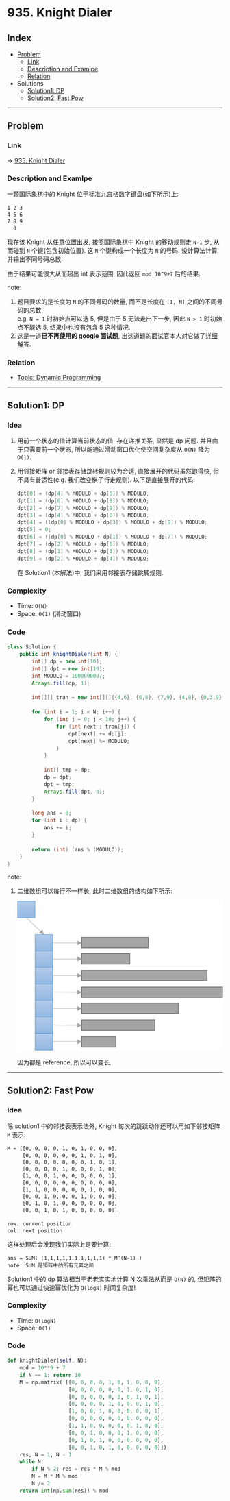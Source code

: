 # 935. Knight Dialer

## Index

- [Problem](#problem)
  - [Link](#Link)
  - [Description and Examlpe](#description-and-examlpe)
  - [Relation](#relation)
- Solutions
  - [Solution1: DP](#solution1-dp)
  - [Solution2: Fast Pow](#solution2-fast-pow)

----

## Problem

### Link

-> [935. Knight Dialer][1]

### Description and Examlpe

一颗国际象棋中的 Knight 位于标准九宫格数字键盘(如下所示)上:

```nohighlight
1 2 3
4 5 6
7 8 9
  0
```

现在该 Knight 从任意位置出发, 按照国际象棋中 Knight 的移动规则走 `N-1` 步, 从而碰到 `N` 个键(包含初始位置). 这 `N` 个键构成一个长度为 `N` 的号码. 设计算法计算并输出不同号码总数.

由于结果可能很大从而超出 int 表示范围, 因此返回 `mod 10^9+7` 后的结果.

note:

1. 题目要求的是长度为 `N` 的不同号码的数量, 而不是长度在 `[1, N]` 之间的不同号码的总数.<br>e.g. `N = 1` 时初始点可以选 5, 但是由于 5 无法走出下一步, 因此 `N > 1` 时初始点不能选 5, 结果中也没有包含 5 这种情况.
2. 这是一道**已不再使用的 google 面试题**, 出这道题的面试官本人对它做了[详细解答][3].

### Relation

- [Topic: Dynamic Programming][2]

----

## Solution1: DP

### Idea

1. 用前一个状态的值计算当前状态的值, 存在递推关系, 显然是 dp 问题. 并且由于只需要前一个状态, 所以能通过滑动窗口优化使空间复杂度从 `O(N)` 降为 `O(1)`.
2. 用邻接矩阵 or 邻接表存储跳转规则较为合适, 直接展开的代码虽然跑得快, 但不具有普适性(e.g. 我们改变棋子行走规则). 以下是直接展开的代码:

    ```java
    dpt[0] = (dp[4] % MODULO + dp[6]) % MODULO;
    dpt[1] = (dp[6] % MODULO + dp[8]) % MODULO;
    dpt[2] = (dp[7] % MODULO + dp[9]) % MODULO;
    dpt[3] = (dp[4] % MODULO + dp[8]) % MODULO;
    dpt[4] = ((dp[0] % MODULO + dp[3]) % MODULO + dp[9]) % MODULO;
    dpt[5] = 0;
    dpt[6] = ((dp[0] % MODULO + dp[1]) % MODULO + dp[7]) % MODULO;
    dpt[7] = (dp[2] % MODULO + dp[6]) % MODULO;
    dpt[8] = (dp[1] % MODULO + dp[3]) % MODULO;
    dpt[9] = (dp[2] % MODULO + dp[4]) % MODULO;
    ```

    在 Solution1 (本解法)中, 我们采用邻接表存储跳转规则.

### Complexity

- Time: `O(N)`
- Space: `O(1)` (滑动窗口)

### Code

```java
class Solution {
    public int knightDialer(int N) {
        int[] dp = new int[10];
        int[] dpt = new int[10];
        int MODULO = 1000000007;
        Arrays.fill(dp, 1);

        int[][] tran = new int[][]{{4,6}, {6,8}, {7,9}, {4,8}, {0,3,9}, {},{0,1,7}, {2,6}, {1,3}, {2,4}};

        for (int i = 1; i < N; i++) {
            for (int j = 0; j < 10; j++) {
                for (int next : tran[j]) {
                    dpt[next] += dp[j];
                    dpt[next] %= MODULO;
                }
            }

            int[] tmp = dp;
            dp = dpt;
            dpt = tmp;
            Arrays.fill(dpt, 0);
        }

        long ans = 0;
        for (int i : dp) {
            ans += i;
        }

        return (int) (ans % (MODULO));
    }
}
```

note:

1. 二维数组可以每行不一样长, 此时二维数组的结构如下所示:

    ![935.figure1.png][4]

    因为都是 reference, 所以可以变长.

----

## Solution2: Fast Pow

### Idea

除 solution1 中的邻接表表示法外, Knight 每次的跳跃动作还可以用如下邻接矩阵 `M` 表示:

```nohighlight
M = [[0, 0, 0, 0, 1, 0, 1, 0, 0, 0],
     [0, 0, 0, 0, 0, 0, 1, 0, 1, 0],
     [0, 0, 0, 0, 0, 0, 0, 1, 0, 1],
     [0, 0, 0, 0, 1, 0, 0, 0, 1, 0],
     [1, 0, 0, 1, 0, 0, 0, 0, 0, 1],
     [0, 0, 0, 0, 0, 0, 0, 0, 0, 0],
     [1, 1, 0, 0, 0, 0, 0, 1, 0, 0],
     [0, 0, 1, 0, 0, 0, 1, 0, 0, 0],
     [0, 1, 0, 1, 0, 0, 0, 0, 0, 0],
     [0, 0, 1, 0, 1, 0, 0, 0, 0, 0]]

row: current position
col: next position
```

这样处理后会发现我们实际上是要计算:

```nohighlight
ans = SUM( [1,1,1,1,1,1,1,1,1,1] * M^(N-1) )
note: SUM 是矩阵中的所有元素之和
```

Solution1 中的 dp 算法相当于老老实实地计算 N 次乘法从而是 `O(N)` 的, 但矩阵的幂也可以通过快速幂优化为 `O(logN)` 时间复杂度!

### Complexity

- Time: `O(logN)`
- Space: `O(1)`

### Code

```python
def knightDialer(self, N):
    mod = 10**9 + 7
    if N == 1: return 10
    M = np.matrix( [[0, 0, 0, 0, 1, 0, 1, 0, 0, 0],
                    [0, 0, 0, 0, 0, 0, 1, 0, 1, 0],
                    [0, 0, 0, 0, 0, 0, 0, 1, 0, 1],
                    [0, 0, 0, 0, 1, 0, 0, 0, 1, 0],
                    [1, 0, 0, 1, 0, 0, 0, 0, 0, 1],
                    [0, 0, 0, 0, 0, 0, 0, 0, 0, 0],
                    [1, 1, 0, 0, 0, 0, 0, 1, 0, 0],
                    [0, 0, 1, 0, 0, 0, 1, 0, 0, 0],
                    [0, 1, 0, 1, 0, 0, 0, 0, 0, 0],
                    [0, 0, 1, 0, 1, 0, 0, 0, 0, 0]])
    res, N = 1, N - 1
    while N:
        if N % 2: res = res * M % mod
        M = M * M % mod
        N /= 2
    return int(np.sum(res)) % mod
```

[1]: https://leetcode.com/problems/knight-dialer/
[2]:../topics/dynamic-programming.md
[3]: https://hackernoon.com/google-interview-questions-deconstructed-the-knights-dialer-f780d516f029
[4]: ./images/935.figure1.png
